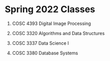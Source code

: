 # Spring 2022 Classes
 
1. COSC 4393 Digital Image Processing

2. COSC 3320 Algorithms and Data Structures

3. COSC 3337 Data Science I

4. COSC 3380 Database Systems